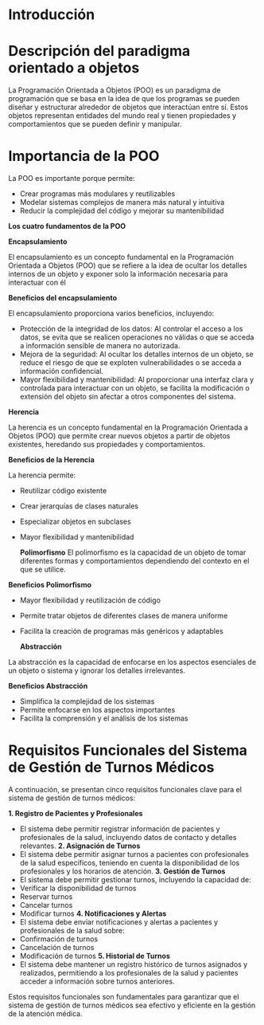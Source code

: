 # **Introducción**


# **Descripción del paradigma orientado a objetos**

La Programación Orientada a Objetos (POO) es un paradigma de programación que se basa en la idea de que los programas se pueden diseñar y estructurar alrededor de objetos que interactúan entre sí. Estos objetos representan entidades del mundo real y tienen propiedades y comportamientos que se pueden definir y manipular.

# **Importancia de la POO**

La POO es importante porque permite:

- Crear programas más modulares y reutilizables
- Modelar sistemas complejos de manera más natural y intuitiva
- Reducir la complejidad del código y mejorar su mantenibilidad

  
 **Los cuatro fundamentos de la POO**

 **Encapsulamiento**

El encapsulamiento es un concepto fundamental en la Programación Orientada a Objetos (POO) que se refiere a la idea de ocultar los detalles internos de un objeto y exponer solo la información necesaria para interactuar con él

**Beneficios del encapsulamiento**

El encapsulamiento proporciona varios beneficios, incluyendo:

- Protección de la integridad de los datos: Al controlar el acceso a los datos, se evita que se realicen operaciones no válidas o que se acceda a información sensible de manera no autorizada.
- Mejora de la seguridad: Al ocultar los detalles internos de un objeto, se reduce el riesgo de que se exploten vulnerabilidades o se acceda a información confidencial.
- Mayor flexibilidad y mantenibilidad: Al proporcionar una interfaz clara y controlada para interactuar con un objeto, se facilita la modificación o extensión del objeto sin afectar a otros componentes del sistema.

 **Herencia**

La herencia es un concepto fundamental en la Programación Orientada a Objetos (POO) que permite crear nuevos objetos a partir de objetos existentes, heredando sus propiedades y comportamientos.

**Beneficios de la Herencia**

La herencia permite:

- Reutilizar código existente
- Crear jerarquías de clases naturales
- Especializar objetos en subclases
- Mayor flexibilidad y mantenibilidad

  **Polimorfismo**
El polimorfismo es la capacidad de un objeto de tomar diferentes formas y comportamientos dependiendo del contexto en el que se utilice.

 **Beneficios Polimorfismo**

- Mayor flexibilidad y reutilización de código
- Permite tratar objetos de diferentes clases de manera uniforme
- Facilita la creación de programas más genéricos y adaptables

  **Abstracción**

La abstracción es la capacidad de enfocarse en los aspectos esenciales de un objeto o sistema y ignorar los detalles irrelevantes.

 **Beneficios Abstracción**

- Simplifica la complejidad de los sistemas
- Permite enfocarse en los aspectos importantes
- Facilita la comprensión y el análisis de los sistemas

 # **Requisitos Funcionales del Sistema de Gestión de Turnos Médicos**

 A continuación, se presentan cinco requisitos funcionales clave para el sistema de gestión de turnos médicos:

**1. Registro de Pacientes y Profesionales**
- El sistema debe permitir registrar información de pacientes y profesionales de la salud, incluyendo datos de contacto y detalles relevantes.
**2. Asignación de Turnos**
- El sistema debe permitir asignar turnos a pacientes con profesionales de la salud específicos, teniendo en cuenta la disponibilidad de los profesionales y los horarios de atención.
**3. Gestión de Turnos**
- El sistema debe permitir gestionar turnos, incluyendo la capacidad de:
- Verificar la disponibilidad de turnos
- Reservar turnos
- Cancelar turnos
- Modificar turnos
**4. Notificaciones y Alertas**
- El sistema debe enviar notificaciones y alertas a pacientes y profesionales de la salud sobre:
- Confirmación de turnos
- Cancelación de turnos
- Modificación de turnos
**5. Historial de Turnos**
- El sistema debe mantener un registro histórico de turnos asignados y realizados, permitiendo a los profesionales de la salud y pacientes acceder a información sobre turnos anteriores.

Estos requisitos funcionales son fundamentales para garantizar que el sistema de gestión de turnos médicos sea efectivo y eficiente en la gestión de la atención médica.

  

